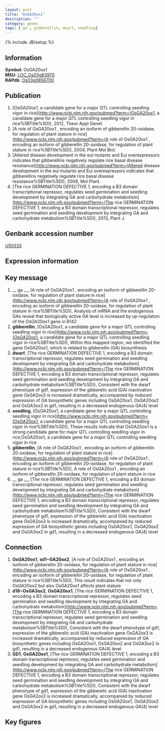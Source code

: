 ```yaml
---
layout: post
title: "OsGA20ox1"
description: ""
category: genes
tags: [ ga , gibberellin, dwarf, seedling]
---
```

{% include JB/setup %}

## Information
__Symbol__: OsGA20ox1  
__MSU__: [LOC_Os03g63970](http://rice.plantbiology.msu.edu/cgi-bin/ORF_infopage.cgi?orf=LOC_Os03g63970)  
__RAPdb__: [Os03g0856700](http://rapdb.dna.affrc.go.jp/viewer/gbrowse_details/irgsp1?name=Os03g0856700)  

## Publication
1. [OsGA20ox1, a candidate gene for a major QTL controlling seedling vigor in rice](http://www.ncbi.nlm.nih.gov/pubmed?term=(OsGA20ox1, a candidate gene for a major QTL controlling seedling vigor in rice%5BTitle%5D)), 2012, Theor Appl Genet.
2. [A role of OsGA20ox1 , encoding an isoform of gibberellin 20-oxidase, for regulation of plant stature in rice](http://www.ncbi.nlm.nih.gov/pubmed?term=(A role of OsGA20ox1 , encoding an isoform of gibberellin 20-oxidase, for regulation of plant stature in rice%5BTitle%5D)), 2004, Plant Mol Biol.
3. [Altered disease development in the eui mutants and Eui overexpressors indicates that gibberellins negatively regulate rice basal disease resistance](http://www.ncbi.nlm.nih.gov/pubmed?term=(Altered disease development in the eui mutants and Eui overexpressors indicates that gibberellins negatively regulate rice basal disease resistance%5BTitle%5D)), 2008, Mol Plant.
4. [The rice GERMINATION DEFECTIVE 1, encoding a B3 domain transcriptional repressor, regulates seed germination and seedling development by integrating GA and carbohydrate metabolism](http://www.ncbi.nlm.nih.gov/pubmed?term=(The rice GERMINATION DEFECTIVE 1, encoding a B3 domain transcriptional repressor, regulates seed germination and seedling development by integrating GA and carbohydrate metabolism%5BTitle%5D)), 2013, Plant J.

## Genbank accession number
[U50333](http://www.ncbi.nlm.nih.gov/nuccore/U50333)

## Expression information

## Key message
1. __ ga __, [A role of OsGA20ox1 , encoding an isoform of gibberellin 20-oxidase, for regulation of plant stature in rice](http://www.ncbi.nlm.nih.gov/pubmed?term=(A role of OsGA20ox1 , encoding an isoform of gibberellin 20-oxidase, for regulation of plant stature in rice%5BTitle%5D)),  Analysis of mRNA and the endogenous GAs reveal that biologically active GA level is increased by up-regulation of the OsGA20ox1 gene in B142
2. __gibberellin__, [OsGA20ox1, a candidate gene for a major QTL controlling seedling vigor in rice](http://www.ncbi.nlm.nih.gov/pubmed?term=(OsGA20ox1, a candidate gene for a major QTL controlling seedling vigor in rice%5BTitle%5D)),  Within this mapped region, we identified the gene OsGA20ox1, which is related to gibberellin (GA) biosynthesis
3. __dwarf__, [The rice GERMINATION DEFECTIVE 1, encoding a B3 domain transcriptional repressor, regulates seed germination and seedling development by integrating GA and carbohydrate metabolism](http://www.ncbi.nlm.nih.gov/pubmed?term=(The rice GERMINATION DEFECTIVE 1, encoding a B3 domain transcriptional repressor, regulates seed germination and seedling development by integrating GA and carbohydrate metabolism%5BTitle%5D)),  Consistent with the dwarf phenotype of gd1, expression of the gibberelic acid (GA) inactivation gene OsGA2ox3 is increased dramatically, accompanied by reduced expression of GA biosynthetic genes including OsGA20ox1, OsGA20ox2 and OsGA3ox2 in gd1, resulting in a decreased endogenous GA(4) level
4. __seedling__, [OsGA20ox1, a candidate gene for a major QTL controlling seedling vigor in rice](http://www.ncbi.nlm.nih.gov/pubmed?term=(OsGA20ox1, a candidate gene for a major QTL controlling seedling vigor in rice%5BTitle%5D)),  These results indicate that OsGA20ox1 is a strong candidate gene for major QTL controlling seedling vigor in rice,OsGA20ox1, a candidate gene for a major QTL controlling seedling vigor in rice
5. __gibberellin__, [A role of OsGA20ox1 , encoding an isoform of gibberellin 20-oxidase, for regulation of plant stature in rice](http://www.ncbi.nlm.nih.gov/pubmed?term=(A role of OsGA20ox1 , encoding an isoform of gibberellin 20-oxidase, for regulation of plant stature in rice%5BTitle%5D)), A role of OsGA20ox1 , encoding an isoform of gibberellin 20-oxidase, for regulation of plant stature in rice
6. __ ga __, [The rice GERMINATION DEFECTIVE 1, encoding a B3 domain transcriptional repressor, regulates seed germination and seedling development by integrating GA and carbohydrate metabolism](http://www.ncbi.nlm.nih.gov/pubmed?term=(The rice GERMINATION DEFECTIVE 1, encoding a B3 domain transcriptional repressor, regulates seed germination and seedling development by integrating GA and carbohydrate metabolism%5BTitle%5D)),  Consistent with the dwarf phenotype of gd1, expression of the gibberelic acid (GA) inactivation gene OsGA2ox3 is increased dramatically, accompanied by reduced expression of GA biosynthetic genes including OsGA20ox1, OsGA20ox2 and OsGA3ox2 in gd1, resulting in a decreased endogenous GA(4) level

## Connection
1. __OsGA20ox1__, __sd1~GA20ox2__, [A role of OsGA20ox1 , encoding an isoform of gibberellin 20-oxidase, for regulation of plant stature in rice](http://www.ncbi.nlm.nih.gov/pubmed?term=(A role of OsGA20ox1 , encoding an isoform of gibberellin 20-oxidase, for regulation of plant stature in rice%5BTitle%5D)),  This result indicates that not only OsGA20ox2 but also OsGA20ox1 affects plant stature
2. __d18~OsGA3ox2__, __OsGA20ox1__, [The rice GERMINATION DEFECTIVE 1, encoding a B3 domain transcriptional repressor, regulates seed germination and seedling development by integrating GA and carbohydrate metabolism](http://www.ncbi.nlm.nih.gov/pubmed?term=(The rice GERMINATION DEFECTIVE 1, encoding a B3 domain transcriptional repressor, regulates seed germination and seedling development by integrating GA and carbohydrate metabolism%5BTitle%5D)),  Consistent with the dwarf phenotype of gd1, expression of the gibberelic acid (GA) inactivation gene OsGA2ox3 is increased dramatically, accompanied by reduced expression of GA biosynthetic genes including OsGA20ox1, OsGA20ox2 and OsGA3ox2 in gd1, resulting in a decreased endogenous GA(4) level
3. __GD1__, __OsGA20ox1__, [The rice GERMINATION DEFECTIVE 1, encoding a B3 domain transcriptional repressor, regulates seed germination and seedling development by integrating GA and carbohydrate metabolism](http://www.ncbi.nlm.nih.gov/pubmed?term=(The rice GERMINATION DEFECTIVE 1, encoding a B3 domain transcriptional repressor, regulates seed germination and seedling development by integrating GA and carbohydrate metabolism%5BTitle%5D)),  Consistent with the dwarf phenotype of gd1, expression of the gibberelic acid (GA) inactivation gene OsGA2ox3 is increased dramatically, accompanied by reduced expression of GA biosynthetic genes including OsGA20ox1, OsGA20ox2 and OsGA3ox2 in gd1, resulting in a decreased endogenous GA(4) level

## Key figures


